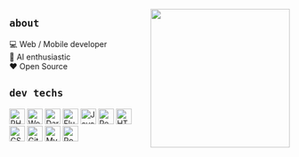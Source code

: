 <a href="#"><img align="right" src="https://miro.medium.com/max/400/1*GUQp37cfyipL4VWDyeKXTg.gif" width="250"></a>

## <code>about</code>
:computer: Web / Mobile developer  
:book: AI enthusiastic  
:heart: Open Source

## <code>dev techs</code>
<a href="#"><img src="https://cdn.svgporn.com/logos/php.svg?response-content-disposition=attachment%3Bfilename%3Dphp.svg" alt="PHP" width="28px" height="28px"></a>
<a href="#"><img src="https://cdn.svgporn.com/logos/wordpress-icon.svg?response-content-disposition=attachment%3Bfilename%3Dwordpress-icon.svg" alt="WordPress" width="28px" height="28px"></a>
<a href="#"><img src="https://cdn.svgporn.com/logos/dart.svg?response-content-disposition=attachment%3Bfilename%3Ddart.svg" alt="Dart" width="28px" height="28px"></a>
<a href="#"><img src="https://cdn.svgporn.com/logos/flutter.svg?response-content-disposition=attachment%3Bfilename%3Dflutter.svg" alt="Flutter" width="28px" height="28px"></a>
<a href="#"><img src="https://cdn.svgporn.com/logos/javascript.svg?response-content-disposition=attachment%3Bfilename%3Djavascript.svg" alt="JavaScript" width="28px" height="28px"></a>
<a href="#"><img src="https://cdn.svgporn.com/logos/react.svg?response-content-disposition=attachment%3Bfilename%3Dreact.svg" alt="React" width="28px" height="28px"></a>
<a href="#"><img src="https://cdn.svgporn.com/logos/html-5.svg?response-content-disposition=attachment%3Bfilename%3Dhtml-5.svg" alt="HTML" width="28px" height="28px"></a>
<a href="#"><img src="https://cdn.svgporn.com/logos/css-3.svg?response-content-disposition=attachment%3Bfilename%3Dcss-3.svg" alt="CSS" width="28px" height="28px"></a>
<a href="#"><img src="https://cdn.svgporn.com/logos/git-icon.svg?response-content-disposition=attachment%3Bfilename%3Dgit-icon.svg" alt="Git" width="28px" height="28px"></a>
<a href="#"><img src="https://cdn.svgporn.com/logos/mysql.svg?response-content-disposition=attachment%3Bfilename%3Dmysql.svg" alt="MySQL" width="28px" height="28px"></a>
<a href="#"><img src="https://cdn.svgporn.com/logos/postgresql.svg?response-content-disposition=attachment%3Bfilename%3Dpostgresql.svg" alt="PostgreSQL" width="28px" height="28px"></a>
